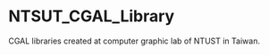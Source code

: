 NTSUT_CGAL_Library
==================

CGAL libraries created at computer graphic lab of NTUST in Taiwan.
